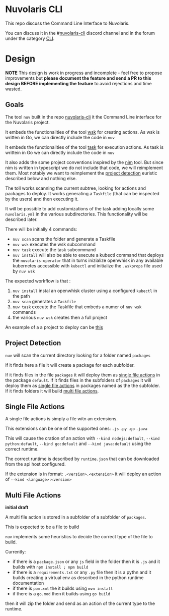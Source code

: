<!--
  ~ Licensed to the Apache Software Foundation (ASF) under one
  ~ or more contributor license agreements.  See the NOTICE file
  ~ distributed with this work for additional information
  ~ regarding copyright ownership.  The ASF licenses this file
  ~ to you under the Apache License, Version 2.0 (the
  ~ "License"); you may not use this file except in compliance
  ~ with the License.  You may obtain a copy of the License at
  ~
  ~   http://www.apache.org/licenses/LICENSE-2.0
  ~
  ~ Unless required by applicable law or agreed to in writing,
  ~ software distributed under the License is distributed on an
  ~ "AS IS" BASIS, WITHOUT WARRANTIES OR CONDITIONS OF ANY
  ~ KIND, either express or implied.  See the License for the
  ~ specific language governing permissions and limitations
  ~ under the License.
  ~
-->
# Nuvolaris CLI

This repo discuss the Command Line Interface to Nuvolaris.

You can discuss it in the #[nuvolaris-cli](https://discord.gg/JWqFJJfvED) discord channel and in the forum under the category [CLI](https://github.com/nuvolaris/nuvolaris/discussions/categories/cli).

# Design

**NOTE** This design is work in progress and incomplete - feel free to propose improvements but **please document the feature and send a PR to this design BEFORE implementing the feature** to avoid rejections and time wasted.

## Goals

The tool `nuv` built in the repo [nuvolaris-cli](https://github.com/nuvolaris/nuvolaris-cli) it the Command Line interface for the Nuvolaris project.

It embeds the functionalities of the tool [wsk](https://github.com/apache/openwhisk-cli) for creating actions. As wsk is written in Go, we can directly include the code in `nuv`

It embeds the functionalities of the tool [task](https://taskfile.dev) for execution actions. As task is writtein in Go we can directly include the code in `nuv`

It also adds the some project conventions inspired by the [nim](https://github.com/nimbella/nimbella-cli) tool. But since nim is written in typescript we do not include that code, we will reimplement them. Most notably we want to reimplement the [project detection](#project-detection) euristic described below and nothing else.

The toll works scanning the current subtree, looking for actions and packages to deploy. It works generating a `Taskfile` (that can be inspected by the users) and then executing it.

It will be possible to add customizations of the task adding locally some `nuvolaris.yml` in the various subdirectories. This functionality will be described later.

There will be initially 4 commands:

- `nuv scan` scans the folder and generate a Taskfile 
- `nuv wsk` executes the wsk subcommand
- `nuv task` execute the task subcommand
- `nuv install` will also be able to execute a kubectl command that deploys the `nuvolaris-operator` that in turns inizialize openwhisk in any available kubernetes accessible with `kubectl` and initialize the `.wskprops` file used by `nuv wsk`

The expected workflow is that :
1. `nuv install` instal an openwhisk cluster using a configured `kubectl` in the path
2. `nuv scan` generates a `Taskfile`
3. `nuw task` execute the Taskfile that embeds a numer of `nuv wsk` commands
4. the various `nuv wsk` creates then a full project

An example of a a project to deploy can be [this](https://github.com/pagopa/io-sdk/tree/master/admin)

## Project Detection
`nuv` will scan the current directory looking for a folder named `packages` 

If it finds here a file it will create a package for each subfolder.

If it finds files in the file `packages` it will deploy them as [single file actions](#single-file-actions) in the package `default`. If it finds files in the subfolders of `packages` it will deploy them as  [single file actions](#single-file-actions) in packages named as the the subfolder. If it finds folders it will build [multi file actions](#multi-file-actions).

## Single File Actions

A single file actions is simply a file witn an extensions.

This extensions can be one of the supported ones: `.js`  `.py` `.go` `.java` 

This will cause the cration of an action with `--kind nodejs:default`, `--kind python:default`, `--kind go:default` and `--kind java:default` using the correct runtime.

The correct runtime is  described by `runtime.json` that can be downloaded from the api host configured.

If the extension is in format:  `.<version>.<extension>` it will deploy an action of  `--kind <language>:<version>`

## Multi File Actions

**initial draft**

A multi file action is stored in a subfolder of a subfolder of `packages`.

This is expected to be a file to build

`nuv` implements some heuristics to decide the correct type of the file to build.

Currently:

- if there is a `package.json`  or any `js` field in the folder then it is  `.js` and it builds with `npm install ; npm build`
- if there is a `requirements.txt` or any `.py` file then it is a pythn and it builds creating a virtual env as described in the python runtime documentation
- if there is `pom.xml` the it builds using `mvn install`
- if there is a `go.mod` then it builds using `go build`

then it will zip the folder and send as an action of the current type to the runtime.





